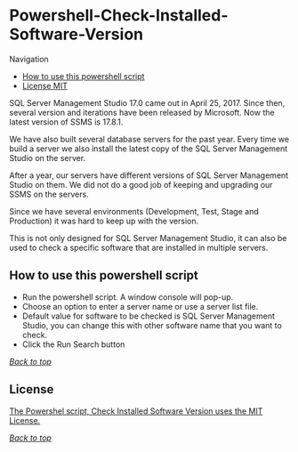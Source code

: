 # Powershell-Check-Installed-Software-Version
<a name="header1"></a>

Navigation
- [How to use this powershell script](#how-to-use)
- [License MIT](#license)
 
 
SQL Server Management Studio 17.0 came out in April 25, 2017. Since then, several version and iterations have been released by Microsoft. Now the latest version of SSMS is 17.8.1.

We have also built several database servers for the past year. Every time we build a server we also install the latest copy of the SQL Server Management Studio on the server.

After a year, our servers have different versions of SQL Server Management Studio on them. We did not do a good job of keeping and upgrading our SSMS on the servers.

Since we have several environments (Development, Test, Stage and Production) it was hard to keep up with the version.

This is not only designed for SQL Server Management Studio, it can also be used to check a specific software that are installed in multiple servers. 

## How to use this powershell script

* Run the powershell script. A window console will pop-up.
* Choose an option to enter a server name or use a server list file.
* Default value for software to be checked is SQL Server Management Studio, you can change this with other software name that you want to check.
* Click the Run Search button

[*Back to top*](#header1)

## License

[The Powershel script, Check Installed Software Version uses the MIT License.](LICENSE.md)

[*Back to top*](#header1)
